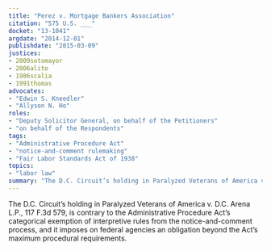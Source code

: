 ```yaml
---
title: "Perez v. Mortgage Bankers Association"
citation: "575 U.S. ___"
docket: "13-1041"
argdate: "2014-12-01"
publishdate: "2015-03-09"
justices:
- 2009sotomayor
- 2006alito
- 1986scalia
- 1991thomas
advocates:
- "Edwin S. Kneedler"
- "Allyson N. Ho"
roles:
- "Deputy Solicitor General, on behalf of the Petitioners"
- "on behalf of the Respondents"
tags:
- "Administrative Procedure Act"
- "notice-and-comment rulemaking"
- "Fair Labor Standards Act of 1938"
topics:
- "labor law"
summary: "The D.C. Circuit’s holding in Paralyzed Veterans of America v. D.C. Arena L.P., 117 F.3d 579, is contrary to the Administrative Procedure Act’s categorical exemption of interpretive rules from the notice-and-comment process, and it imposes on federal agencies an obligation beyond the Act’s maximum procedural requirements."
---
```

The D.C. Circuit’s holding in Paralyzed Veterans of America v. D.C. Arena L.P., 117 F.3d 579, is contrary to the Administrative Procedure Act’s categorical exemption of interpretive rules from the notice-and-comment process, and it imposes on federal agencies an obligation beyond the Act’s maximum procedural requirements.

